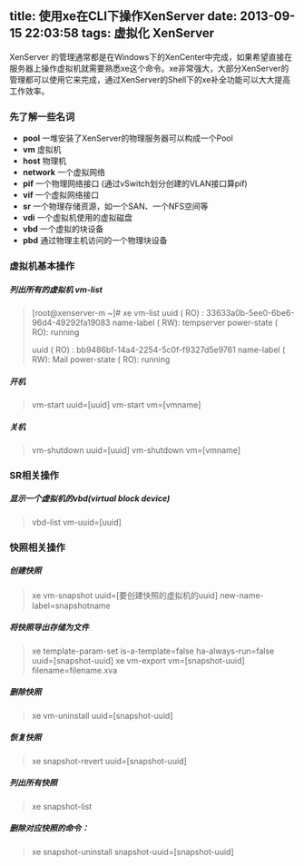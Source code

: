 title: 使用xe在CLI下操作XenServer
date: 2013-09-15 22:03:58
tags: 虚拟化 XenServer 
---

XenServer 的管理通常都是在Windows下的XenCenter中完成，如果希望直接在服务器上操作虚拟机就需要熟悉xe这个命令。xe非常强大，大部分XenServer的管理都可以使用它来完成，通过XenServer的Shell下的xe补全功能可以大大提高工作效率。


### 先了解一些名词

* **pool**	一堆安装了XenServer的物理服务器可以构成一个Pool
* **vm**	虚拟机 
* **host**	物理机 
* **network**	一个虚拟网络
* **pif**	一个物理网络接口 (通过vSwitch划分创建的VLAN接口算pif)
* **vif**	一个虚拟网络接口
* **sr**	一个物理存储资源，如一个SAN、一个NFS空间等 
* **vdi**	一个虚拟机使用的虚拟磁盘
* **vbd**	一个虚拟的块设备
* **pbd**	通过物理主机访问的一个物理块设备


### 虚拟机基本操作 

##### 列出所有的虚拟机 vm-list

> [root@xenserver-m ~]# xe vm-list 
> uuid ( RO)           : 33633a0b-5ee0-6be6-96d4-49292fa19083
>      name-label ( RW): tempserver
>     power-state ( RO): running
> 
> uuid ( RO)           : bb9486bf-14a4-2254-5c0f-f9327d5e9761
>      name-label ( RW): Mail
>     power-state ( RO): running

##### 开机 

> vm-start uuid=[uuid] 
> vm-start vm=[vmname]

##### 关机 

> vm-shutdown uuid=[uuid] 
> vm-shutdown vm=[vmname]


### SR相关操作

##### 显示一个虚拟机的vbd(virtual block device) 

> vbd-list vm-uuid=[uuid]

### 快照相关操作

##### 创建快照

> xe vm-snapshot uuid=[要创建快照的虚拟机的uuid] new-name-label=snapshotname

##### 将快照导出存储为文件

> xe template-param-set is-a-template=false ha-always-run=false uuid=[snapshot-uuid]
> xe vm-export vm=[snapshot-uuid] filename=filename.xva

##### 删除快照

> xe vm-uninstall uuid=[snapshot-uuid]

##### 恢复快照

> xe snapshot-revert uuid=[snapshot-uuid]

##### 列出所有快照

> xe snapshot-list

##### 删除对应快照的命令：

> xe snapshot-uninstall snapshot-uuid=[snapshot-uuid]


